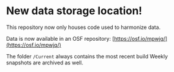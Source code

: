 # New data storage location!

This repository now only houses code used to harmonize data.

Data is now available in an OSF repository: [https://osf.io/mpwjq/](https://osf.io/mpwjq/)

The folder `/Current` always contains the most recent build
Weekly snapshots are archived as well.